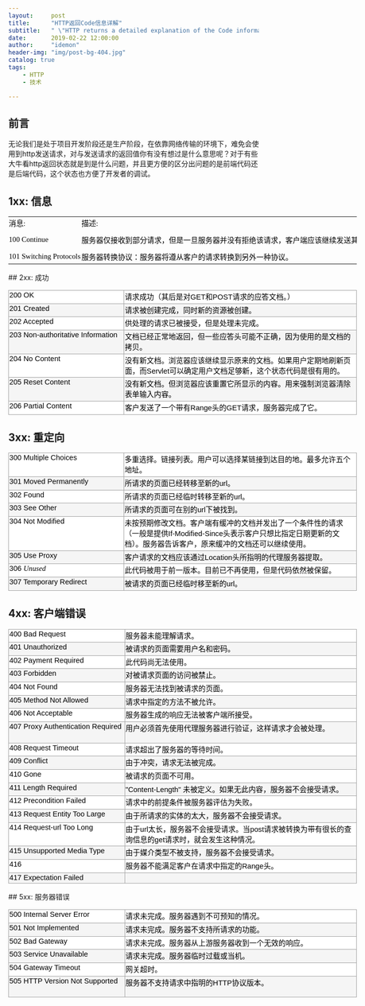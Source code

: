 ```yaml
---
layout:     post
title:      "HTTP返回Code信息详解"
subtitle:   " \"HTTP returns a detailed explanation of the Code information\""
date:       2019-02-22 12:00:00
author:     "idemon"
header-img: "img/post-bg-404.jpg"
catalog: true
tags:
    - HTTP
    - 技术

---
```

## 前言
无论我们是处于项目开发阶段还是生产阶段，在依靠网络传输的环境下，难免会使用到http发送请求，对与发送请求的返回值你有没有想过是什么意思呢？对于有些大牛看http返回状态就是到是什么问题，并且更方便的区分出问题的是前端代码还是后端代码，这个状态也方便了开发者的调试。
	
## 1xx: 信息
   <table width="876.33" border="0" cellpadding="0" cellspacing="0" style='width:525.80pt;border-collapse:collapse;table-layout:fixed;'>
   <col width="278.75" style='mso-width-source:userset;mso-width-alt:8155;'/>
   <col width="597.58" style='mso-width-source:userset;mso-width-alt:17482;'/>
   <tr height="28.25" style='height:16.95pt;'>
    <td class="xl69" height="28.25" dir="LTR" style='height:16.95pt;' x:str>消息:</td>
    <td class="xl69" dir="LTR" x:str>描述:</td>
   </tr>
   <tr height="53.25" style='height:31.95pt;'>
    <td class="xl70" height="53.25" dir="LTR" style='height:31.95pt;' x:str>100 Continue</td>
    <td class="xl70" dir="LTR" x:str>服务器仅接收到部分请求，但是一旦服务器并没有拒绝该请求，客户端应该继续发送其余的请求。</td>
   </tr>
   <tr height="27.25" style='height:16.35pt;'>
    <td class="xl71" height="27.25" dir="LTR" style='height:16.35pt;' x:str>101 Switching Protocols</td>
    <td class="xl71" dir="LTR" x:str>服务器转换协议：服务器将遵从客户的请求转换到另外一种协议。</td>
   </tr>
  </table>
## 2xx: 成功
<table width="876.33" border="0" cellpadding="0" cellspacing="0" style='width:525.80pt;border-collapse:collapse;table-layout:fixed;'>
   <col width="278.75" style='mso-width-source:userset;mso-width-alt:8155;'/>
   <col width="597.58" style='mso-width-source:userset;mso-width-alt:17482;'/>
    <tr height="27.25" style='height:16.35pt;'>
    <td class="xl66" height="27.25" style='height:16.35pt;' x:str>200 OK</td>
    <td class="xl66" x:str>请求成功（其后是对GET和POST请求的应答文档。）</td>
   </tr>
   <tr height="27.25" style='height:16.35pt;'>
    <td class="xl67" height="27.25" style='height:16.35pt;' x:str>201 Created</td>
    <td class="xl67" x:str>请求被创建完成，同时新的资源被创建。</td>
   </tr>
   <tr height="27.25" style='height:16.35pt;'>
    <td class="xl66" height="27.25" style='height:16.35pt;' x:str>202 Accepted</td>
    <td class="xl66" x:str>供处理的请求已被接受，但是处理未完成。</td>
   </tr>
   <tr height="53.25" style='height:31.95pt;'>
    <td class="xl67" height="53.25" style='height:31.95pt;' x:str>203 Non-authoritative Information</td>
    <td class="xl67" x:str>文档已经正常地返回，但一些应答头可能不正确，因为使用的是文档的拷贝。</td>
   </tr>
   <tr height="53.25" style='height:31.95pt;'>
    <td class="xl66" height="53.25" style='height:31.95pt;' x:str>204 No Content</td>
    <td class="xl66" x:str>没有新文档。浏览器应该继续显示原来的文档。如果用户定期地刷新页面，而Servlet可以确定用户文档足够新，这个状态代码是很有用的。</td>
   </tr>
   <tr height="53.25" style='height:31.95pt;'>
    <td class="xl67" height="53.25" style='height:31.95pt;' x:str>205 Reset Content</td>
    <td class="xl67" x:str>没有新文档。但浏览器应该重置它所显示的内容。用来强制浏览器清除表单输入内容。</td>
   </tr>
   <tr height="27.25" style='height:16.35pt;'>
    <td class="xl66" height="27.25" style='height:16.35pt;' x:str>206 Partial Content</td>
    <td class="xl66" x:str>客户发送了一个带有Range头的GET请求，服务器完成了它。</td>
   </tr>
  </table>
  
## 3xx: 重定向
   <table width="876.33" border="0" cellpadding="0" cellspacing="0" style='width:525.80pt;border-collapse:collapse;table-layout:fixed;'>
   <col width="278.75" style='mso-width-source:userset;mso-width-alt:8155;'/>
   <col width="597.58" style='mso-width-source:userset;mso-width-alt:17482;'/>
  <tr height="53.25" style='height:31.95pt;'>
    <td class="xl66" height="53.25" style='height:31.95pt;' x:str>300 Multiple Choices</td>
    <td class="xl66" x:str>多重选择。链接列表。用户可以选择某链接到达目的地。最多允许五个地址。</td>
   </tr>
   <tr height="27.25" style='height:16.35pt;'>
    <td class="xl67" height="27.25" style='height:16.35pt;' x:str>301 Moved Permanently</td>
    <td class="xl67" x:str>所请求的页面已经转移至新的url。</td>
   </tr>
   <tr height="27.25" style='height:16.35pt;'>
    <td class="xl66" height="27.25" style='height:16.35pt;' x:str>302 Found</td>
    <td class="xl66" x:str>所请求的页面已经临时转移至新的url。</td>
   </tr>
   <tr height="27.25" style='height:16.35pt;'>
    <td class="xl67" height="27.25" style='height:16.35pt;' x:str>303 See Other</td>
    <td class="xl67" x:str>所请求的页面可在别的url下被找到。</td>
   </tr>
   <tr height="79.25" style='height:47.55pt;'>
    <td class="xl66" height="79.25" style='height:47.55pt;' x:str>304 Not Modified</td>
    <td class="xl66" x:str>未按预期修改文档。客户端有缓冲的文档并发出了一个条件性的请求（一般是提供If-Modified-Since头表示客户只想比指定日期更新的文档）。服务器告诉客户，原来缓冲的文档还可以继续使用。</td>
   </tr>
   <tr height="27.25" style='height:16.35pt;'>
    <td class="xl67" height="27.25" style='height:16.35pt;' x:str>305 Use Proxy</td>
    <td class="xl67" x:str>客户请求的文档应该通过Location头所指明的代理服务器提取。</td>
   </tr>
   <tr height="27.25" style='height:16.35pt;'>
    <td class="xl66" height="27.25" style='height:16.35pt;' x:str>306 <font class="font23">Unused</font></td>
    <td class="xl66" x:str>此代码被用于前一版本。目前已不再使用，但是代码依然被保留。</td>
   </tr>
   <tr height="27.25" style='height:16.35pt;'>
    <td class="xl67" height="27.25" style='height:16.35pt;' x:str>307 Temporary Redirect</td>
    <td class="xl67" x:str>被请求的页面已经临时移至新的url。</td>
   </tr>
  </table>

## 4xx: 客户端错误
   <table width="876.33" border="0" cellpadding="0" cellspacing="0" style='width:525.80pt;border-collapse:collapse;table-layout:fixed;'>
   <col width="278.75" style='mso-width-source:userset;mso-width-alt:8155;'/>
   <col width="597.58" style='mso-width-source:userset;mso-width-alt:17482;'/>
   <tr height="27.25" style='height:16.35pt;'>
    <td class="xl66" height="27.25" style='height:16.35pt;' x:str>400 Bad Request</td>
    <td class="xl66" x:str>服务器未能理解请求。</td>
   </tr>
   <tr height="27.25" style='height:16.35pt;'>
    <td class="xl67" height="27.25" style='height:16.35pt;' x:str>401 Unauthorized</td>
    <td class="xl67" x:str>被请求的页面需要用户名和密码。</td>
   </tr>
   <tr height="27.25" style='height:16.35pt;'>
    <td class="xl66" height="27.25" style='height:16.35pt;' x:str>402 Payment Required</td>
    <td class="xl66" x:str>此代码尚无法使用。</td>
   </tr>
   <tr height="27.25" style='height:16.35pt;'>
    <td class="xl67" height="27.25" style='height:16.35pt;' x:str>403 Forbidden</td>
    <td class="xl67" x:str>对被请求页面的访问被禁止。</td>
   </tr>
   <tr height="27.25" style='height:16.35pt;'>
    <td class="xl66" height="27.25" style='height:16.35pt;' x:str>404 Not Found</td>
    <td class="xl66" x:str>服务器无法找到被请求的页面。</td>
   </tr>
   <tr height="27.25" style='height:16.35pt;'>
    <td class="xl67" height="27.25" style='height:16.35pt;' x:str>405 Method Not Allowed</td>
    <td class="xl67" x:str>请求中指定的方法不被允许。</td>
   </tr>
   <tr height="27.25" style='height:16.35pt;'>
    <td class="xl66" height="27.25" style='height:16.35pt;' x:str>406 Not Acceptable</td>
    <td class="xl66" x:str>服务器生成的响应无法被客户端所接受。</td>
   </tr>
   <tr height="53.25" style='height:31.95pt;'>
    <td class="xl67" height="53.25" style='height:31.95pt;' x:str>407 Proxy Authentication Required</td>
    <td class="xl67" x:str>用户必须首先使用代理服务器进行验证，这样请求才会被处理。</td>
   </tr>
   <tr height="27.25" style='height:16.35pt;'>
    <td class="xl66" height="27.25" style='height:16.35pt;' x:str>408 Request Timeout</td>
    <td class="xl66" x:str>请求超出了服务器的等待时间。</td>
   </tr>
   <tr height="27.25" style='height:16.35pt;'>
    <td class="xl67" height="27.25" style='height:16.35pt;' x:str>409 Conflict</td>
    <td class="xl67" x:str>由于冲突，请求无法被完成。</td>
   </tr>
   <tr height="27.25" style='height:16.35pt;'>
    <td class="xl66" height="27.25" style='height:16.35pt;' x:str>410 Gone</td>
    <td class="xl66" x:str>被请求的页面不可用。</td>
   </tr>
   <tr height="27.25" style='height:16.35pt;'>
    <td class="xl67" height="27.25" style='height:16.35pt;' x:str>411 Length Required</td>
    <td class="xl67" x:str>&quot;Content-Length&quot; 未被定义。如果无此内容，服务器不会接受请求。</td>
   </tr>
   <tr height="27.25" style='height:16.35pt;'>
    <td class="xl66" height="27.25" style='height:16.35pt;' x:str>412 Precondition Failed</td>
    <td class="xl66" x:str>请求中的前提条件被服务器评估为失败。</td>
   </tr>
   <tr height="27.25" style='height:16.35pt;'>
    <td class="xl67" height="27.25" style='height:16.35pt;' x:str>413 Request Entity Too Large</td>
    <td class="xl67" x:str>由于所请求的实体的太大，服务器不会接受请求。</td>
   </tr>
   <tr height="53.25" style='height:31.95pt;'>
    <td class="xl66" height="53.25" style='height:31.95pt;' x:str>414 Request-url Too Long</td>
    <td class="xl66" x:str>由于url太长，服务器不会接受请求。当post请求被转换为带有很长的查询信息的get请求时，就会发生这种情况。</td>
   </tr>
   <tr height="27.25" style='height:16.35pt;'>
    <td class="xl67" height="27.25" style='height:16.35pt;' x:str>415 Unsupported Media Type</td>
    <td class="xl67" x:str>由于媒介类型不被支持，服务器不会接受请求。</td>
   </tr>
   <tr height="27.25" style='height:16.35pt;'>
    <td class="xl66" height="27.25" style='height:16.35pt;' x:str>416 </td>
    <td class="xl66" x:str>服务器不能满足客户在请求中指定的Range头。</td>
   </tr>
   <tr height="27.25" style='height:16.35pt;'>
    <td class="xl67" height="27.25" style='height:16.35pt;' x:str>417 Expectation Failed</td>
    <td class="xl67"></td>
   </tr>
  </table>
## 5xx: 服务器错误
   <table width="876.33" border="0" cellpadding="0" cellspacing="0" style='width:525.80pt;border-collapse:collapse;table-layout:fixed;'>
   <col width="278.75" style='mso-width-source:userset;mso-width-alt:8155;'/>
   <col width="597.58" style='mso-width-source:userset;mso-width-alt:17482;'/>
<tr height="27.25" style='height:16.35pt;'>
    <td class="xl66" height="27.25" style='height:16.35pt;' x:str>500 Internal Server Error</td>
    <td class="xl66" x:str>请求未完成。服务器遇到不可预知的情况。</td>
   </tr>
   <tr height="27.25" style='height:16.35pt;'>
    <td class="xl67" height="27.25" style='height:16.35pt;' x:str>501 Not Implemented</td>
    <td class="xl67" x:str>请求未完成。服务器不支持所请求的功能。</td>
   </tr>
   <tr height="27.25" style='height:16.35pt;'>
    <td class="xl66" height="27.25" style='height:16.35pt;' x:str>502 Bad Gateway</td>
    <td class="xl66" x:str>请求未完成。服务器从上游服务器收到一个无效的响应。</td>
   </tr>
   <tr height="27.25" style='height:16.35pt;'>
    <td class="xl67" height="27.25" style='height:16.35pt;' x:str>503 Service Unavailable</td>
    <td class="xl67" x:str>请求未完成。服务器临时过载或当机。</td>
   </tr>
   <tr height="27.25" style='height:16.35pt;'>
    <td class="xl66" height="27.25" style='height:16.35pt;' x:str>504 Gateway Timeout</td>
    <td class="xl66" x:str>网关超时。</td>
   </tr>
   <tr height="53.25" style='height:31.95pt;'>
    <td class="xl67" height="53.25" style='height:31.95pt;' x:str>505 HTTP Version Not Supported</td>
    <td class="xl67" x:str>服务器不支持请求中指明的HTTP协议版本。</td>
   </tr>  
  </table>


<style>
<!-- @page
	{margin:0.98in 0.75in 0.98in 0.75in;
	mso-header-margin:0.51in;
	mso-footer-margin:0.51in;}
tr
	{mso-height-source:auto;
	mso-ruby-visibility:none;}
col
	{mso-width-source:auto;
	mso-ruby-visibility:none;}
br
	{mso-data-placement:same-cell;}
.font0
	{color:#000000;
	font-size:11.0pt;
	font-weight:400;
	font-style:normal;
	text-decoration:none;
	font-family:"宋体";
	mso-generic-font-family:auto;
	mso-font-charset:134;}
.font1
	{color:#FFFFFF;
	font-size:11.0pt;
	font-weight:700;
	font-style:normal;
	text-decoration:none;
	font-family:"微软雅黑";
	mso-generic-font-family:auto;
	mso-font-charset:134;}
.font2
	{color:#000000;
	font-size:11.0pt;
	font-weight:400;
	font-style:normal;
	text-decoration:none;
	font-family:"微软雅黑";
	mso-generic-font-family:auto;
	mso-font-charset:134;}
.font3
	{color:#3F3F3F;
	font-size:13.5pt;
	font-weight:700;
	font-style:normal;
	text-decoration:none;
	font-family:"微软雅黑";
	mso-generic-font-family:auto;
	mso-font-charset:134;}
.font4
	{color:#000000;
	font-size:11.0pt;
	font-weight:400;
	font-style:normal;
	text-decoration:none;
	font-family:"宋体";
	mso-generic-font-family:auto;
	mso-font-charset:0;}
.font5
	{color:#000000;
	font-size:11.0pt;
	font-weight:700;
	font-style:normal;
	text-decoration:none;
	font-family:"宋体";
	mso-generic-font-family:auto;
	mso-font-charset:0;}
.font6
	{color:#FFFFFF;
	font-size:11.0pt;
	font-weight:400;
	font-style:normal;
	text-decoration:none;
	font-family:"宋体";
	mso-generic-font-family:auto;
	mso-font-charset:0;}
.font7
	{color:#006100;
	font-size:11.0pt;
	font-weight:400;
	font-style:normal;
	text-decoration:none;
	font-family:"宋体";
	mso-generic-font-family:auto;
	mso-font-charset:0;}
.font8
	{color:#9C0006;
	font-size:11.0pt;
	font-weight:400;
	font-style:normal;
	text-decoration:none;
	font-family:"宋体";
	mso-generic-font-family:auto;
	mso-font-charset:0;}
.font9
	{color:#44546A;
	font-size:15.0pt;
	font-weight:700;
	font-style:normal;
	text-decoration:none;
	font-family:"宋体";
	mso-generic-font-family:auto;
	mso-font-charset:134;}
.font10
	{color:#FA7D00;
	font-size:11.0pt;
	font-weight:400;
	font-style:normal;
	text-decoration:none;
	font-family:"宋体";
	mso-generic-font-family:auto;
	mso-font-charset:0;}
.font11
	{color:#44546A;
	font-size:11.0pt;
	font-weight:700;
	font-style:normal;
	text-decoration:none;
	font-family:"宋体";
	mso-generic-font-family:auto;
	mso-font-charset:134;}
.font12
	{color:#44546A;
	font-size:18.0pt;
	font-weight:700;
	font-style:normal;
	text-decoration:none;
	font-family:"宋体";
	mso-generic-font-family:auto;
	mso-font-charset:134;}
.font13
	{color:#0000FF;
	font-size:11.0pt;
	font-weight:400;
	font-style:normal;
	text-decoration:underline;
	text-underline-style:single;
	font-family:"宋体";
	mso-generic-font-family:auto;
	mso-font-charset:0;}
.font14
	{color:#FFFFFF;
	font-size:11.0pt;
	font-weight:700;
	font-style:normal;
	text-decoration:none;
	font-family:"宋体";
	mso-generic-font-family:auto;
	mso-font-charset:0;}
.font15
	{color:#3F3F76;
	font-size:11.0pt;
	font-weight:400;
	font-style:normal;
	text-decoration:none;
	font-family:"宋体";
	mso-generic-font-family:auto;
	mso-font-charset:0;}
.font16
	{color:#FA7D00;
	font-size:11.0pt;
	font-weight:700;
	font-style:normal;
	text-decoration:none;
	font-family:"宋体";
	mso-generic-font-family:auto;
	mso-font-charset:0;}
.font17
	{color:#3F3F3F;
	font-size:11.0pt;
	font-weight:700;
	font-style:normal;
	text-decoration:none;
	font-family:"宋体";
	mso-generic-font-family:auto;
	mso-font-charset:0;}
.font18
	{color:#44546A;
	font-size:13.0pt;
	font-weight:700;
	font-style:normal;
	text-decoration:none;
	font-family:"宋体";
	mso-generic-font-family:auto;
	mso-font-charset:134;}
.font19
	{color:#FF0000;
	font-size:11.0pt;
	font-weight:400;
	font-style:normal;
	text-decoration:none;
	font-family:"宋体";
	mso-generic-font-family:auto;
	mso-font-charset:0;}
.font20
	{color:#9C6500;
	font-size:11.0pt;
	font-weight:400;
	font-style:normal;
	text-decoration:none;
	font-family:"宋体";
	mso-generic-font-family:auto;
	mso-font-charset:0;}
.font21
	{color:#7F7F7F;
	font-size:11.0pt;
	font-weight:400;
	font-style:italic;
	text-decoration:none;
	font-family:"宋体";
	mso-generic-font-family:auto;
	mso-font-charset:0;}
.font22
	{color:#800080;
	font-size:11.0pt;
	font-weight:400;
	font-style:normal;
	text-decoration:underline;
	text-underline-style:single;
	font-family:"宋体";
	mso-generic-font-family:auto;
	mso-font-charset:0;}
.font23
	{color:#000000;
	font-size:11.0pt;
	font-weight:400;
	font-style:italic;
	text-decoration:none;
	font-family:"微软雅黑";
	mso-generic-font-family:auto;
	mso-font-charset:134;}
.style0
	{mso-number-format:"General";
	text-align:general;
	vertical-align:middle;
	white-space:nowrap;
	mso-rotate:0;
	mso-pattern:auto;
	mso-background-source:auto;
	color:#000000;
	font-size:11.0pt;
	font-weight:400;
	font-style:normal;
	text-decoration:none;
	font-family:宋体;
	mso-generic-font-family:auto;
	mso-font-charset:134;
	border:none;
	mso-protection:locked visible;
	mso-style-name:"常规";
	mso-style-id:0;}
.style16
	{mso-number-format:"_ \0022\00A5\0022* \#\,\#\#0_ \;_ \0022\00A5\0022* \\-\#\,\#\#0_ \;_ \0022\00A5\0022* \0022-\0022_ \;_ \@_ ";
	mso-style-name:"货币[0]";
	mso-style-id:7;}
.style17
	{mso-pattern:auto none;
	background:#EDEDED;
	color:#000000;
	font-size:11.0pt;
	font-weight:400;
	font-style:normal;
	text-decoration:none;
	font-family:宋体;
	mso-generic-font-family:auto;
	mso-font-charset:0;
	mso-style-name:"20% - 强调文字颜色 3";}
.style18
	{mso-pattern:auto none;
	background:#FFCC99;
	color:#3F3F76;
	font-size:11.0pt;
	font-weight:400;
	font-style:normal;
	text-decoration:none;
	font-family:宋体;
	mso-generic-font-family:auto;
	mso-font-charset:0;
	border:.5pt solid #7F7F7F;
	mso-style-name:"输入";}
.style19
	{mso-number-format:"_ \0022\00A5\0022* \#\,\#\#0\.00_ \;_ \0022\00A5\0022* \\-\#\,\#\#0\.00_ \;_ \0022\00A5\0022* \0022-\0022??_ \;_ \@_ ";
	mso-style-name:"货币";
	mso-style-id:4;}
.style20
	{mso-number-format:"_ * \#\,\#\#0_ \;_ * \\-\#\,\#\#0_ \;_ * \0022-\0022_ \;_ \@_ ";
	mso-style-name:"千位分隔[0]";
	mso-style-id:6;}
.style21
	{mso-pattern:auto none;
	background:#DBDBDB;
	color:#000000;
	font-size:11.0pt;
	font-weight:400;
	font-style:normal;
	text-decoration:none;
	font-family:宋体;
	mso-generic-font-family:auto;
	mso-font-charset:0;
	mso-style-name:"40% - 强调文字颜色 3";}
.style22
	{mso-pattern:auto none;
	background:#FFC7CE;
	color:#9C0006;
	font-size:11.0pt;
	font-weight:400;
	font-style:normal;
	text-decoration:none;
	font-family:宋体;
	mso-generic-font-family:auto;
	mso-font-charset:0;
	mso-style-name:"差";}
.style23
	{mso-number-format:"_ * \#\,\#\#0\.00_ \;_ * \\-\#\,\#\#0\.00_ \;_ * \0022-\0022??_ \;_ \@_ ";
	mso-style-name:"千位分隔";
	mso-style-id:3;}
.style24
	{mso-pattern:auto none;
	background:#C9C9C9;
	color:#FFFFFF;
	font-size:11.0pt;
	font-weight:400;
	font-style:normal;
	text-decoration:none;
	font-family:宋体;
	mso-generic-font-family:auto;
	mso-font-charset:0;
	mso-style-name:"60% - 强调文字颜色 3";}
.style25
	{color:#0000FF;
	font-size:11.0pt;
	font-weight:400;
	font-style:normal;
	text-decoration:underline;
	text-underline-style:single;
	font-family:宋体;
	mso-generic-font-family:auto;
	mso-font-charset:0;
	mso-style-name:"超链接";
	mso-style-id:8;}
.style26
	{mso-number-format:"0%";
	mso-style-name:"百分比";
	mso-style-id:5;}
.style27
	{color:#800080;
	font-size:11.0pt;
	font-weight:400;
	font-style:normal;
	text-decoration:underline;
	text-underline-style:single;
	font-family:宋体;
	mso-generic-font-family:auto;
	mso-font-charset:0;
	mso-style-name:"已访问的超链接";
	mso-style-id:9;}
.style28
	{mso-pattern:auto none;
	background:#FFFFCC;
	border:.5pt solid #B2B2B2;
	mso-style-name:"注释";}
.style29
	{mso-pattern:auto none;
	background:#F4B084;
	color:#FFFFFF;
	font-size:11.0pt;
	font-weight:400;
	font-style:normal;
	text-decoration:none;
	font-family:宋体;
	mso-generic-font-family:auto;
	mso-font-charset:0;
	mso-style-name:"60% - 强调文字颜色 2";}
.style30
	{color:#44546A;
	font-size:11.0pt;
	font-weight:700;
	font-style:normal;
	text-decoration:none;
	font-family:宋体;
	mso-generic-font-family:auto;
	mso-font-charset:134;
	mso-style-name:"标题 4";}
.style31
	{color:#FF0000;
	font-size:11.0pt;
	font-weight:400;
	font-style:normal;
	text-decoration:none;
	font-family:宋体;
	mso-generic-font-family:auto;
	mso-font-charset:0;
	mso-style-name:"警告文本";}
.style32
	{color:#44546A;
	font-size:18.0pt;
	font-weight:700;
	font-style:normal;
	text-decoration:none;
	font-family:宋体;
	mso-generic-font-family:auto;
	mso-font-charset:134;
	mso-style-name:"标题";}
.style33
	{color:#7F7F7F;
	font-size:11.0pt;
	font-weight:400;
	font-style:italic;
	text-decoration:none;
	font-family:宋体;
	mso-generic-font-family:auto;
	mso-font-charset:0;
	mso-style-name:"解释性文本";}
.style34
	{color:#44546A;
	font-size:15.0pt;
	font-weight:700;
	font-style:normal;
	text-decoration:none;
	font-family:宋体;
	mso-generic-font-family:auto;
	mso-font-charset:134;
	border-bottom:1.0pt solid #5B9BD5;
	mso-style-name:"标题 1";}
.style35
	{color:#44546A;
	font-size:13.0pt;
	font-weight:700;
	font-style:normal;
	text-decoration:none;
	font-family:宋体;
	mso-generic-font-family:auto;
	mso-font-charset:134;
	border-bottom:1.0pt solid #5B9BD5;
	mso-style-name:"标题 2";}
.style36
	{mso-pattern:auto none;
	background:#9BC2E6;
	color:#FFFFFF;
	font-size:11.0pt;
	font-weight:400;
	font-style:normal;
	text-decoration:none;
	font-family:宋体;
	mso-generic-font-family:auto;
	mso-font-charset:0;
	mso-style-name:"60% - 强调文字颜色 1";}
.style37
	{color:#44546A;
	font-size:11.0pt;
	font-weight:700;
	font-style:normal;
	text-decoration:none;
	font-family:宋体;
	mso-generic-font-family:auto;
	mso-font-charset:134;
	border-bottom:1.0pt solid #ACCCEA;
	mso-style-name:"标题 3";}
.style38
	{mso-pattern:auto none;
	background:#FFD966;
	color:#FFFFFF;
	font-size:11.0pt;
	font-weight:400;
	font-style:normal;
	text-decoration:none;
	font-family:宋体;
	mso-generic-font-family:auto;
	mso-font-charset:0;
	mso-style-name:"60% - 强调文字颜色 4";}
.style39
	{mso-pattern:auto none;
	background:#F2F2F2;
	color:#3F3F3F;
	font-size:11.0pt;
	font-weight:700;
	font-style:normal;
	text-decoration:none;
	font-family:宋体;
	mso-generic-font-family:auto;
	mso-font-charset:0;
	border:.5pt solid #3F3F3F;
	mso-style-name:"输出";}
.style40
	{mso-pattern:auto none;
	background:#F2F2F2;
	color:#FA7D00;
	font-size:11.0pt;
	font-weight:700;
	font-style:normal;
	text-decoration:none;
	font-family:宋体;
	mso-generic-font-family:auto;
	mso-font-charset:0;
	border:.5pt solid #7F7F7F;
	mso-style-name:"计算";}
.style41
	{mso-pattern:auto none;
	background:#A5A5A5;
	color:#FFFFFF;
	font-size:11.0pt;
	font-weight:700;
	font-style:normal;
	text-decoration:none;
	font-family:宋体;
	mso-generic-font-family:auto;
	mso-font-charset:0;
	border:2.0pt double #3F3F3F;
	mso-style-name:"检查单元格";}
.style42
	{mso-pattern:auto none;
	background:#E2EFDA;
	color:#000000;
	font-size:11.0pt;
	font-weight:400;
	font-style:normal;
	text-decoration:none;
	font-family:宋体;
	mso-generic-font-family:auto;
	mso-font-charset:0;
	mso-style-name:"20% - 强调文字颜色 6";}
.style43
	{mso-pattern:auto none;
	background:#ED7D31;
	color:#FFFFFF;
	font-size:11.0pt;
	font-weight:400;
	font-style:normal;
	text-decoration:none;
	font-family:宋体;
	mso-generic-font-family:auto;
	mso-font-charset:0;
	mso-style-name:"强调文字颜色 2";}
.style44
	{color:#FA7D00;
	font-size:11.0pt;
	font-weight:400;
	font-style:normal;
	text-decoration:none;
	font-family:宋体;
	mso-generic-font-family:auto;
	mso-font-charset:0;
	border-bottom:2.0pt double #FF8001;
	mso-style-name:"链接单元格";}
.style45
	{color:#000000;
	font-size:11.0pt;
	font-weight:700;
	font-style:normal;
	text-decoration:none;
	font-family:宋体;
	mso-generic-font-family:auto;
	mso-font-charset:0;
	border-top:.5pt solid #5B9BD5;
	border-bottom:2.0pt double #5B9BD5;
	mso-style-name:"汇总";}
.style46
	{mso-pattern:auto none;
	background:#C6EFCE;
	color:#006100;
	font-size:11.0pt;
	font-weight:400;
	font-style:normal;
	text-decoration:none;
	font-family:宋体;
	mso-generic-font-family:auto;
	mso-font-charset:0;
	mso-style-name:"好";}
.style47
	{mso-pattern:auto none;
	background:#FFEB9C;
	color:#9C6500;
	font-size:11.0pt;
	font-weight:400;
	font-style:normal;
	text-decoration:none;
	font-family:宋体;
	mso-generic-font-family:auto;
	mso-font-charset:0;
	mso-style-name:"适中";}
.style48
	{mso-pattern:auto none;
	background:#D9E1F2;
	color:#000000;
	font-size:11.0pt;
	font-weight:400;
	font-style:normal;
	text-decoration:none;
	font-family:宋体;
	mso-generic-font-family:auto;
	mso-font-charset:0;
	mso-style-name:"20% - 强调文字颜色 5";}
.style49
	{mso-pattern:auto none;
	background:#5B9BD5;
	color:#FFFFFF;
	font-size:11.0pt;
	font-weight:400;
	font-style:normal;
	text-decoration:none;
	font-family:宋体;
	mso-generic-font-family:auto;
	mso-font-charset:0;
	mso-style-name:"强调文字颜色 1";}
.style50
	{mso-pattern:auto none;
	background:#DDEBF7;
	color:#000000;
	font-size:11.0pt;
	font-weight:400;
	font-style:normal;
	text-decoration:none;
	font-family:宋体;
	mso-generic-font-family:auto;
	mso-font-charset:0;
	mso-style-name:"20% - 强调文字颜色 1";}
.style51
	{mso-pattern:auto none;
	background:#BDD7EE;
	color:#000000;
	font-size:11.0pt;
	font-weight:400;
	font-style:normal;
	text-decoration:none;
	font-family:宋体;
	mso-generic-font-family:auto;
	mso-font-charset:0;
	mso-style-name:"40% - 强调文字颜色 1";}
.style52
	{mso-pattern:auto none;
	background:#FCE4D6;
	color:#000000;
	font-size:11.0pt;
	font-weight:400;
	font-style:normal;
	text-decoration:none;
	font-family:宋体;
	mso-generic-font-family:auto;
	mso-font-charset:0;
	mso-style-name:"20% - 强调文字颜色 2";}
.style53
	{mso-pattern:auto none;
	background:#F8CBAD;
	color:#000000;
	font-size:11.0pt;
	font-weight:400;
	font-style:normal;
	text-decoration:none;
	font-family:宋体;
	mso-generic-font-family:auto;
	mso-font-charset:0;
	mso-style-name:"40% - 强调文字颜色 2";}
.style54
	{mso-pattern:auto none;
	background:#A5A5A5;
	color:#FFFFFF;
	font-size:11.0pt;
	font-weight:400;
	font-style:normal;
	text-decoration:none;
	font-family:宋体;
	mso-generic-font-family:auto;
	mso-font-charset:0;
	mso-style-name:"强调文字颜色 3";}
.style55
	{mso-pattern:auto none;
	background:#FFC000;
	color:#FFFFFF;
	font-size:11.0pt;
	font-weight:400;
	font-style:normal;
	text-decoration:none;
	font-family:宋体;
	mso-generic-font-family:auto;
	mso-font-charset:0;
	mso-style-name:"强调文字颜色 4";}
.style56
	{mso-pattern:auto none;
	background:#FFF2CC;
	color:#000000;
	font-size:11.0pt;
	font-weight:400;
	font-style:normal;
	text-decoration:none;
	font-family:宋体;
	mso-generic-font-family:auto;
	mso-font-charset:0;
	mso-style-name:"20% - 强调文字颜色 4";}
.style57
	{mso-pattern:auto none;
	background:#FFE699;
	color:#000000;
	font-size:11.0pt;
	font-weight:400;
	font-style:normal;
	text-decoration:none;
	font-family:宋体;
	mso-generic-font-family:auto;
	mso-font-charset:0;
	mso-style-name:"40% - 强调文字颜色 4";}
.style58
	{mso-pattern:auto none;
	background:#4472C4;
	color:#FFFFFF;
	font-size:11.0pt;
	font-weight:400;
	font-style:normal;
	text-decoration:none;
	font-family:宋体;
	mso-generic-font-family:auto;
	mso-font-charset:0;
	mso-style-name:"强调文字颜色 5";}
.style59
	{mso-pattern:auto none;
	background:#B4C6E7;
	color:#000000;
	font-size:11.0pt;
	font-weight:400;
	font-style:normal;
	text-decoration:none;
	font-family:宋体;
	mso-generic-font-family:auto;
	mso-font-charset:0;
	mso-style-name:"40% - 强调文字颜色 5";}
.style60
	{mso-pattern:auto none;
	background:#8EA9DB;
	color:#FFFFFF;
	font-size:11.0pt;
	font-weight:400;
	font-style:normal;
	text-decoration:none;
	font-family:宋体;
	mso-generic-font-family:auto;
	mso-font-charset:0;
	mso-style-name:"60% - 强调文字颜色 5";}
.style61
	{mso-pattern:auto none;
	background:#70AD47;
	color:#FFFFFF;
	font-size:11.0pt;
	font-weight:400;
	font-style:normal;
	text-decoration:none;
	font-family:宋体;
	mso-generic-font-family:auto;
	mso-font-charset:0;
	mso-style-name:"强调文字颜色 6";}
.style62
	{mso-pattern:auto none;
	background:#C6E0B4;
	color:#000000;
	font-size:11.0pt;
	font-weight:400;
	font-style:normal;
	text-decoration:none;
	font-family:宋体;
	mso-generic-font-family:auto;
	mso-font-charset:0;
	mso-style-name:"40% - 强调文字颜色 6";}
.style63
	{mso-pattern:auto none;
	background:#A9D08E;
	color:#FFFFFF;
	font-size:11.0pt;
	font-weight:400;
	font-style:normal;
	text-decoration:none;
	font-family:宋体;
	mso-generic-font-family:auto;
	mso-font-charset:0;
	mso-style-name:"60% - 强调文字颜色 6";}
td
	{mso-style-parent:style0;
	padding-top:1px;
	padding-right:1px;
	padding-left:1px;
	mso-ignore:padding;
	mso-number-format:"General";
	text-align:general;
	vertical-align:middle;
	white-space:nowrap;
	mso-rotate:0;
	mso-pattern:auto;
	mso-background-source:auto;
	color:#000000;
	font-size:11.0pt;
	font-weight:400;
	font-style:normal;
	text-decoration:none;
	font-family:宋体;
	mso-generic-font-family:auto;
	mso-font-charset:134;
	border:none;
	mso-protection:locked visible;}
.xl65
	{mso-style-parent:style0;
	vertical-align:top;
	white-space:normal;
	mso-pattern:auto none;
	background:#3F3F3F;
	color:#FFFFFF;
	font-weight:700;
	font-family:微软雅黑, sans-serif;
	mso-font-charset:134;
	border:1.0pt solid #A3A3A3;}
.xl66
	{mso-style-parent:style0;
	vertical-align:top;
	white-space:normal;
	mso-pattern:auto none;
	background:#FFFFFF;
	font-family:微软雅黑, sans-serif;
	mso-font-charset:134;
	border:1.0pt solid #A3A3A3;}
.xl67
	{mso-style-parent:style0;
	vertical-align:top;
	white-space:normal;
	mso-pattern:auto none;
	background:#F5F5F5;
	font-family:微软雅黑, sans-serif;
	mso-font-charset:134;
	border:1.0pt solid #A3A3A3;}
.xl68
	{mso-style-parent:style0;
	color:#3F3F3F;
	font-size:13.5pt;
	font-weight:700;
	font-family:微软雅黑, sans-serif;
	mso-font-charset:134;}
 -->  </style>

